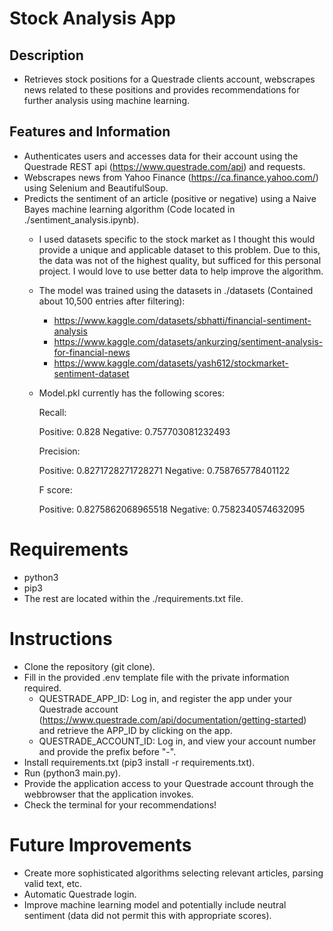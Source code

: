 # Stock Analysis App

## Description

- Retrieves stock positions for a Questrade clients account, webscrapes news related to these positions and 
provides recommendations for further analysis using machine learning.

## Features and Information

- Authenticates users and accesses data for their account using the Questrade REST api (https://www.questrade.com/api) and requests.
- Webscrapes news from Yahoo Finance (https://ca.finance.yahoo.com/) using Selenium and BeautifulSoup.
- Predicts the sentiment of an article (positive or negative) using a Naive Bayes machine learning algorithm (Code located in ./sentiment_analysis.ipynb).
    - I used datasets specific to the stock market as I thought this would provide a unique and applicable dataset to this problem. Due to this, the data
    was not of the highest quality, but sufficed for this personal project. I would love to use better data to help improve the algorithm.
    - The model was trained using the datasets in ./datasets (Contained about 10,500 entries after filtering): 
        - https://www.kaggle.com/datasets/sbhatti/financial-sentiment-analysis
        - https://www.kaggle.com/datasets/ankurzing/sentiment-analysis-for-financial-news
        - https://www.kaggle.com/datasets/yash612/stockmarket-sentiment-dataset
    - Model.pkl currently has the following scores:
        
        Recall:

        Positive:  0.828
        Negative:  0.757703081232493


        Precision:

        Positive:  0.8271728271728271
        Negative:  0.758765778401122


        F score:

        Positive:  0.8275862068965518
        Negative:  0.7582340574632095

# Requirements

- python3
- pip3
- The rest are located within the ./requirements.txt file.

# Instructions

- Clone the repository (git clone).
- Fill in the provided .env template file with the private information required.
    - QUESTRADE_APP_ID: Log in, and register the app under your Questrade account (https://www.questrade.com/api/documentation/getting-started)
    and retrieve the APP_ID by clicking on the app.
    - QUESTRADE_ACCOUNT_ID: Log in, and view your account number and provide the prefix before "-".
- Install requirements.txt (pip3 install -r requirements.txt).
- Run (python3 main.py).
- Provide the application access to your Questrade account through the webbrowser that the application invokes.
- Check the terminal for your recommendations!

# Future Improvements

- Create more sophisticated algorithms selecting relevant articles, parsing valid text, etc.
- Automatic Questrade login.
- Improve machine learning model and potentially include neutral sentiment (data did not permit this with appropriate scores).